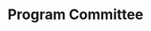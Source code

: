 ---
title: Program Committee
layout: single
excerpt: "EMNLP 2025 organizing committee."
permalink: /organization/
sidebar:
  nav: "committees"
---